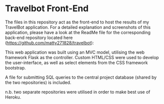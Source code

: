 # Travelbot Front-End
The files in this repository act as the front-end to host the results of my TravelBot application. For a detailed explanation and screenshots of this application, please have a look at the ReadMe file for the corresponding back-end repository located here (https://github.com/matty271828/travelbot):

This web application was built using an MVC model, utilising the web framework Flask as the controller. Custom HTML/CSS were used to develop the user-interface, as well as select elements from the CSS framework bootstrap. 

A file for submitting SQL queries to the central project database (shared by the two repositories) is included.

n.b. two separate repositories were utilised in order to make best use of Heroku. 


